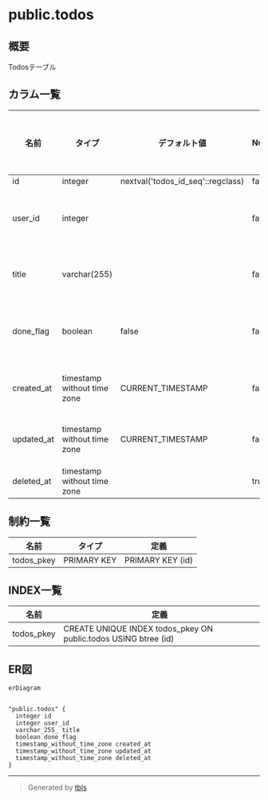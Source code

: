 # public.todos

## 概要

Todosテーブル

## カラム一覧

| 名前 | タイプ | デフォルト値 | Nullable | 子テーブル | 親テーブル | コメント |
| ---- | ------ | ------------ | -------- | ---------- | ---------- | -------- |
| id | integer | nextval('todos_id_seq'::regclass) | false |  |  | ID |
| user_id | integer |  | false |  |  | ユーザーID |
| title | varchar(255) |  | false |  |  | タイトル |
| done_flag | boolean | false | false |  |  | 完了フラグ |
| created_at | timestamp without time zone | CURRENT_TIMESTAMP | false |  |  | 登録日時 |
| updated_at | timestamp without time zone | CURRENT_TIMESTAMP | false |  |  | 削除日時 |
| deleted_at | timestamp without time zone |  | true |  |  |  |

## 制約一覧

| 名前 | タイプ | 定義 |
| ---- | ---- | ---------- |
| todos_pkey | PRIMARY KEY | PRIMARY KEY (id) |

## INDEX一覧

| 名前 | 定義 |
| ---- | ---------- |
| todos_pkey | CREATE UNIQUE INDEX todos_pkey ON public.todos USING btree (id) |

## ER図

```mermaid
erDiagram


"public.todos" {
  integer id
  integer user_id
  varchar_255_ title
  boolean done_flag
  timestamp_without_time_zone created_at
  timestamp_without_time_zone updated_at
  timestamp_without_time_zone deleted_at
}
```

---

> Generated by [tbls](https://github.com/k1LoW/tbls)

